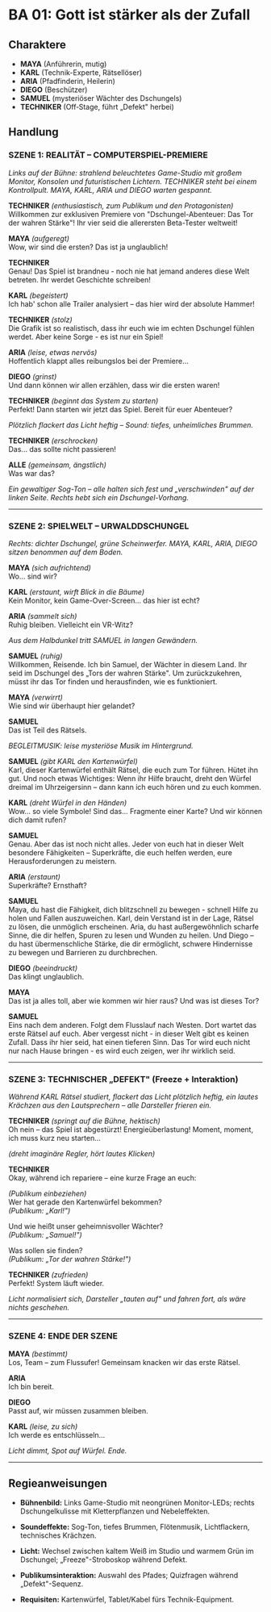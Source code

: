# BA 01: Gott ist stärker als der Zufall

## Charaktere

- **MAYA** (Anführerin, mutig)
- **KARL** (Technik-Experte, Rätsellöser)
- **ARIA** (Pfadfinderin, Heilerin)
- **DIEGO** (Beschützer)
- **SAMUEL** (mysteriöser Wächter des Dschungels)
- **TECHNIKER** (Off‐Stage, führt „Defekt" herbei)

## Handlung

### SZENE 1: REALITÄT – COMPUTERSPIEL-PREMIERE


*Links auf der Bühne: strahlend beleuchtetes Game-Studio mit großem Monitor, Konsolen und futuristischen Lichtern. TECHNIKER steht bei einem Kontrollpult. MAYA, KARL, ARIA und DIEGO warten gespannt.*

**TECHNIKER** *(enthusiastisch, zum Publikum und den Protagonisten)*  
Willkommen zur exklusiven Premiere von "Dschungel-Abenteuer: Das Tor der wahren Stärke"! Ihr vier seid die allerersten Beta-Tester weltweit!

**MAYA** *(aufgeregt)*  
Wow, wir sind die ersten? Das ist ja unglaublich!

**TECHNIKER**  
Genau! Das Spiel ist brandneu - noch nie hat jemand anderes diese Welt betreten. Ihr werdet Geschichte schreiben!

**KARL** *(begeistert)*  
Ich hab' schon alle Trailer analysiert – das hier wird der absolute Hammer!

**TECHNIKER** *(stolz)*  
Die Grafik ist so realistisch, dass ihr euch wie im echten Dschungel fühlen werdet. Aber keine Sorge - es ist nur ein Spiel!

**ARIA** *(leise, etwas nervös)*  
Hoffentlich klappt alles reibungslos bei der Premiere...

**DIEGO** *(grinst)*  
Und dann können wir allen erzählen, dass wir die ersten waren!

**TECHNIKER** *(beginnt das System zu starten)*  
Perfekt! Dann starten wir jetzt das Spiel. Bereit für euer Abenteuer?

*Plötzlich flackert das Licht heftig – Sound: tiefes, unheimliches Brummen.*

**TECHNIKER** *(erschrocken)*  
Das... das sollte nicht passieren!

**ALLE** *(gemeinsam, ängstlich)*  
Was war das?

*Ein gewaltiger Sog-Ton – alle halten sich fest und „verschwinden" auf der linken Seite. Rechts hebt sich ein Dschungel-Vorhang.*

---

### SZENE 2: SPIELWELT – URWALDDSCHUNGEL

*Rechts: dichter Dschungel, grüne Scheinwerfer. MAYA, KARL, ARIA, DIEGO sitzen benommen auf dem Boden.*

**MAYA** *(sich aufrichtend)*  
Wo… sind wir?

**KARL** *(erstaunt, wirft Blick in die Bäume)*  
Kein Monitor, kein Game-Over-Screen… das hier ist echt?

**ARIA** *(sammelt sich)*  
Ruhig bleiben. Vielleicht ein VR-Witz?

*Aus dem Halbdunkel tritt SAMUEL in langen Gewändern.*

**SAMUEL** *(ruhig)*  
Willkommen, Reisende. Ich bin Samuel, der Wächter in diesem Land. Ihr seid im Dschungel des „Tors der wahren Stärke". Um zurückzukehren, müsst ihr das Tor finden und herausfinden, wie es funktioniert.

**MAYA** *(verwirrt)*  
Wie sind wir überhaupt hier gelandet?

**SAMUEL**  
Das ist Teil des Rätsels.

*BEGLEITMUSIK: leise mysteriöse Musik im Hintergrund.*

**SAMUEL** *(gibt KARL den Kartenwürfel)*  
Karl, dieser Kartenwürfel enthält Rätsel, die euch zum Tor führen. Hütet ihn gut. Und noch etwas Wichtiges: Wenn ihr Hilfe braucht, dreht den Würfel dreimal im Uhrzeigersinn – dann kann ich euch hören und zu euch kommen.

**KARL** *(dreht Würfel in den Händen)*  
Wow… so viele Symbole! Sind das... Fragmente einer Karte? Und wir können dich damit rufen?

**SAMUEL**  
Genau. Aber das ist noch nicht alles. Jeder von euch hat in dieser Welt besondere Fähigkeiten – Superkräfte, die euch helfen werden, eure Herausforderungen zu meistern.

**ARIA** *(erstaunt)*  
Superkräfte? Ernsthaft?

**SAMUEL**  
Maya, du hast die Fähigkeit, dich blitzschnell zu bewegen - schnell Hilfe zu holen und Fallen auszuweichen. Karl, dein Verstand ist in der Lage, Rätsel zu lösen, die unmöglich erscheinen. Aria, du hast außergewöhnlich scharfe Sinne, die dir helfen, Spuren zu lesen und Wunden zu heilen. Und Diego – du hast übermenschliche Stärke, die dir ermöglicht, schwere Hindernisse zu bewegen und Barrieren zu durchbrechen.

**DIEGO** *(beeindruckt)*  
Das klingt unglaublich.

**MAYA**  
Das ist ja alles toll, aber wie kommen wir hier raus? Und was ist dieses Tor?

**SAMUEL**  
Eins nach dem anderen. Folgt dem Flusslauf nach Westen. Dort wartet das erste Rätsel auf euch. Aber vergesst nicht - in dieser Welt gibt es keinen Zufall. Dass ihr hier seid, hat einen tieferen Sinn. Das Tor wird euch nicht nur nach Hause bringen - es wird euch zeigen, wer ihr wirklich seid.

---

### SZENE 3: TECHNISCHER „DEFEKT" (Freeze + Interaktion)

*Während KARL Rätsel studiert, flackert das Licht plötzlich heftig, ein lautes Krächzen aus den Lautsprechern – alle Darsteller frieren ein.*

**TECHNIKER** *(springt auf die Bühne, hektisch)*  
Oh nein – das Spiel ist abgestürzt! Energieüberlastung! Moment, moment, ich muss kurz neu starten…

*(dreht imaginäre Regler, hört lautes Klicken)*

**TECHNIKER**  
Okay, während ich repariere – eine kurze Frage an euch:

*(Publikum einbeziehen)*  
Wer hat gerade den Kartenwürfel bekommen?  
*(Publikum: „Karl!")*  

Und wie heißt unser geheimnisvoller Wächter?  
*(Publikum: „Samuel!")*  

Was sollen sie finden?  
*(Publikum: „Tor der wahren Stärke!")*

**TECHNIKER** *(zufrieden)*  
Perfekt! System läuft wieder.

*Licht normalisiert sich, Darsteller „tauten auf" und fahren fort, als wäre nichts geschehen.*

---

### SZENE 4: ENDE DER SZENE

**MAYA** *(bestimmt)*  
Los, Team – zum Flussufer! Gemeinsam knacken wir das erste Rätsel.

**ARIA**  
Ich bin bereit.

**DIEGO**  
Passt auf, wir müssen zusammen bleiben.

**KARL** *(leise, zu sich)*  
Ich werde es entschlüsseln…

*Licht dimmt, Spot auf Würfel. Ende.*

---

## Regieanweisungen

- **Bühnenbild:** Links Game-Studio mit neongrünen Monitor-LEDs; rechts Dschungelkulisse mit Kletterpflanzen und Nebeleffekten.

- **Soundeffekte:** Sog-Ton, tiefes Brummen, Flötenmusik, Lichtflackern, technisches Krächzen.

- **Licht:** Wechsel zwischen kaltem Weiß im Studio und warmem Grün im Dschungel; „Freeze"-Stroboskop während Defekt.

- **Publikumsinteraktion:** Auswahl des Pfades; Quizfragen während „Defekt"-Sequenz.

- **Requisiten:** Kartenwürfel, Tablet/Kabel fürs Technik-Equipment.

